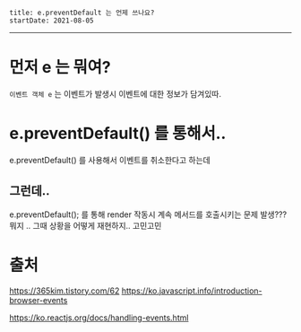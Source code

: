 ```
title: e.preventDefault 는 언제 쓰나요?
startDate: 2021-08-05
```
---

# 먼저 e 는 뭐여?

`이벤트 객체 e` 는 이벤트가 발생시 이벤트에 대한 정보가 담겨있따.


# e.preventDefault() 를 통해서..

e.preventDefault() 를 사용해서 이벤트를 취소한다고 하는데


##  그런데.. 


e.preventDefault();
를 통해 render 작동시 계속 메서드를 호출시키는 문제 발생???
뭐지 .. 그때 상황을 어떻게 재현하지.. 고민고민



# 출처
https://365kim.tistory.com/62
https://ko.javascript.info/introduction-browser-events

https://ko.reactjs.org/docs/handling-events.html

